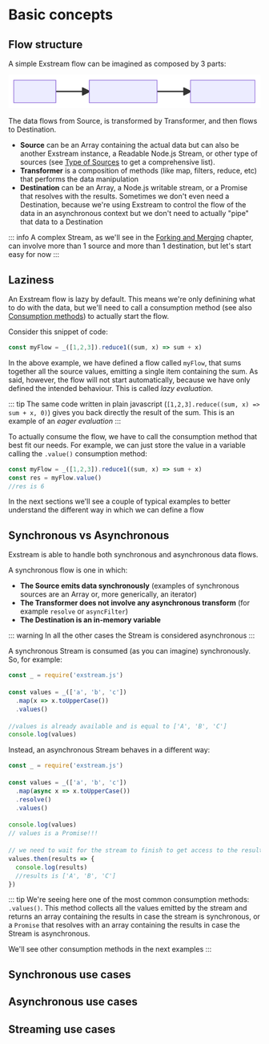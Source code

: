 # Basic concepts

## Flow structure 

A simple Exstream flow can be imagined as composed by 3 parts:

<style>   
  img.dark, html.dark img.light { display: none; }
  html.dark img.dark { display: block; }
</style>
<img class="dark" src="./img/exstream-graph-1.mmd-dark.svg">
<img class="light" src="./img/exstream-graph-1.mmd-light.svg">

The data flows from Source, is transformed by Transformer, and then flows to Destination. 
* <b>Source</b> can be an Array containing the actual data but can also be another Exstream instance, a Readable Node.js Stream, or other type of sources (see [Type of Sources](type-of-sources) to get a comprehensive list).
* <b>Transformer</b> is a composition of methods (like map, filters, reduce, etc) that performs the data manipulation
* <b>Destination</b> can be an Array, a Node.js writable stream, or a Promise that resolves with the results. Sometimes we don't even need a Destination, because we're using Exstream to control the flow of the data in an asynchronous context but we don't need to actually "pipe" that data to a Destination

::: info
A complex Stream, as we'll see in the [Forking and Merging](forking-and-merging) chapter, can involve more than 1 source and more than 1 destination, but let's start easy for now
:::

## Laziness

An Exstream flow is lazy by default. This means we're only definining what to do with the data, but we'll need to call a consumption method (see also [Consumption methods](consumption-methods)) to actually start the flow.

Consider this snippet of code:

```js
const myFlow = _([1,2,3]).reduce1((sum, x) => sum + x)
```

In the above example, we have defined a flow called `myFlow`, that sums together all the source values, emitting a single item containing the sum. As said, however, the flow will not start automatically, because we have only defined the intended behaviour. This is called <i>lazy evaluation</i>. 

::: tip
The same code written in plain javascript (`[1,2,3].reduce((sum, x) => sum + x, 0)`) gives you back directly the result of the sum. This is an example of an <i>eager evaluation</i>
:::

To actually consume the flow, we have to call the consumption method that best fit our needs. For example, we can just store the value in a variable calling the `.value()` consumption method:

```js
const myFlow = _([1,2,3]).reduce1((sum, x) => sum + x)
const res = myFlow.value()
//res is 6
```

In the next sections we'll see a couple of typical examples to better understand the different way in which we can define a flow

## Synchronous vs Asynchronous

Exstream is able to handle both synchronous and asynchronous data flows. 

A synchronous flow is one in which:
* <b>The Source emits data synchronously</b> (examples of synchronous sources are an Array or, more generically, an iterator)
* <b>The Transformer does not involve any asynchronous transform</b> (for example `resolve` or `asyncFilter`)
* <b>The Destination is an in-memory variable</b>

::: warning
In all the other cases the Stream is considered asynchronous
:::

A synchronous Stream is consumed (as you can imagine) synchronously. So, for example:

```js
const _ = require('exstream.js')

const values = _(['a', 'b', 'c'])
  .map(x => x.toUpperCase())
  .values()

//values is already available and is equal to ['A', 'B', 'C']
console.log(values)
```

Instead, an asynchronous Stream behaves in a different way:

```js
const _ = require('exstream.js')

const values = _(['a', 'b', 'c'])
  .map(async x => x.toUpperCase())
  .resolve()
  .values()

console.log(values)
// values is a Promise!!!

// we need to wait for the stream to finish to get access to the results
values.then(results => {
  console.log(results)
  //results is ['A', 'B', 'C']
})
```

::: tip
We're seeing here one of the most common consumption methods: `.values()`. This method collects all the values emitted by the stream and returns an array containing the results in case the stream is synchronous, or a `Promise` that resolves with an array containing the results in case the Stream is asynchronous.

We'll see other consumption methods in the next examples
:::

## Synchronous use cases

## Asynchronous use cases


## Streaming use cases